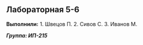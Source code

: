 ## Лабораторная 5-6

**Выполнили:**
     1. Швецов П.
     2. Сивов С.
     3. Иванов М.

**_Группа: ИП-215_**
